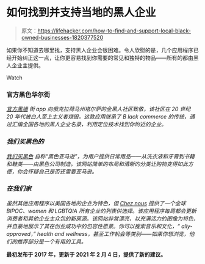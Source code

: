# 如何找到并支持当地的黑人企业

> 原文：<https://lifehacker.com/how-to-find-and-support-local-black-owned-businesses-1820377520>

如果你不知道去哪里找，支持黑人企业会很困难。令人欣慰的是，几个应用程序已经开始纠正这一点，让你更容易找到你需要的常见和独特的物品——所有的都由黑人企业主提供。

Watch

### 官方黑色华尔街

*[*官方黑墙*](https://officialblackwallstreet.com/) 街 app 向俄克拉荷马州塔尔萨的全黑人社区致敬，该社区在 20 世纪 20 年代被白人至上主义者烧毁。这款应用继承了 B lack commerce 的传统，通过汇编全国各地的黑人企业名录，利用定位技术找到你附近的企业。*

### *我们买黑色的*

*[*我们买黑色*](https://webuyblack.com/) 自称“黑色亚马逊”，为用户提供日常用品——从洗衣液和牙膏到书籍和鞋类——由黑色公司制造。该网站简单的布局和清晰的分类让购物变得如此方便，你会怀疑自己是否还需要亚马逊。*

### *在我们家*

*虽然其他应用程序以美国各地的企业为特色，但 [*Chez nous*](https://cheznousguide.com/) 提供了一个全球 BIPOC、women 和 LGBTQIA 所有企业的列表供选择。该应用程序每周都会更新消费者和其他企业主众包的新房源。该网站非常漂亮，以充满活力的图像为特色，并自豪地展示了其在创业成功中的包容性愿景。你可以搜索音乐和文化，“ ally-approved，” health and wellness，甚至工作机会等类别——如果你想浏览，他们的推荐部分是一个有用的工具。*

**最初发布于 2017 年，更新于 2021 年 2 月 4 日，提供了新的建议。**